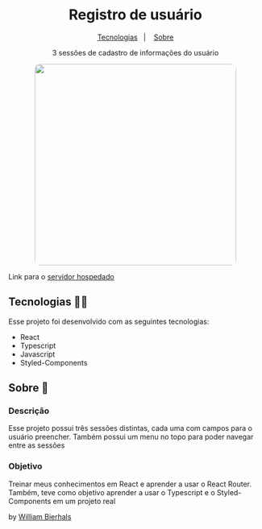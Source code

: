 <h1 align="center"> Registro de usuário </h1>
<p align="center">
  <a href="#tecnologias-">Tecnologias</a>&nbsp;&nbsp;&nbsp;|&nbsp;&nbsp;&nbsp;
  <a href="#sobre-">Sobre</a>
</p>
<p align="center"> 
  3 sessões de cadastro de informações do usuário</p>
<p align="center">
  <img src="https://user-images.githubusercontent.com/58959372/191387227-2e524b81-ea91-45a1-97cd-b77c55eb23dc.png" align="center" style="border-radius: 10px" width= "400px"/>
</p>

Link para o [servidor hospedado](https://registrodeusuario.netlify.app/)

## Tecnologias 👨‍💻 
Esse projeto foi desenvolvido com as seguintes tecnologias:
- React
- Typescript
- Javascript
- Styled-Components

## Sobre 📖


### Descrição
Esse projeto possui três sessões distintas, cada uma com campos para o usuário preencher. Também possui um menu no topo para poder navegar entre as sessões


### Objetivo
Treinar meus conhecimentos em React e aprender a usar o React Router. Também, teve como objetivo aprender a usar o Typescript e o Styled-Components em um projeto real


by [William Bierhals](https://github.com/will1Zera)
